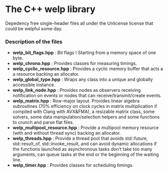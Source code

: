# The C++ welp library
Depedency free single-header files all under the Unlicense license that could be welpful some day.

### Description of the files
- **welp_bit_flags.hpp** : Bit flags ! Starting from a memory space of one byte.
- **welp_chrono.hpp** : Provides classes for measuring timings.
- **welp_cyclic_resource.hpp** : Provides a cyclic memory buffer that acts a a resource backing an allocator.
- **welp_global_type.hpp** : Wraps any class into a unique and globally accessible instance.
- **welp_link_node.hpp** : Provides nodes as observers receiving notification on events or nodes that can receive/transmit/create events.
- **welp_matrix.hpp** : Row-major layout. Provides linear algebra subroutines (70% efficiency on clock cycles in matrix multiplication if compiled with Clang with AVX&FMA), a resizable matrix class, some solvers, some data manipulation/selection helpers and some functions to crunch and parse flat files.
- **welp_multipool_resource.hpp** : Provide a multipool memory resource (with and without thread sync) backing an allocator.
- **welp_threads.hpp** : Provide a thread pool that avoids std::future, std::result_of, std::invoke_result, and can avoid dynamic allocations if the functions launched as asynchronous tasks don't take too many arguments, can queue tasks at the end or the beginning of the waiting line.
- **welp_timer.hpp** : Provides classes for scheduling timings.
